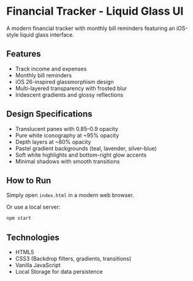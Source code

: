 # Financial Tracker - Liquid Glass UI

A modern financial tracker with monthly bill reminders featuring an iOS-style liquid glass interface.

## Features

-  Track income and expenses
-  Monthly bill reminders
-  iOS 26-inspired glassmorphism design
-  Multi-layered transparency with frosted blur
-  Iridescent gradients and glossy reflections

## Design Specifications

- Translucent panes with 0.85–0.9 opacity
- Pure white iconography at ~95% opacity
- Depth layers at ~80% opacity
- Pastel gradient backgrounds (teal, lavender, silver-blue)
- Soft white highlights and bottom-right glow accents
- Minimal shadows with smooth transitions

## How to Run

Simply open `index.html` in a modern web browser.

Or use a local server:
```bash
npm start
```

## Technologies

- HTML5
- CSS3 (Backdrop filters, gradients, transitions)
- Vanilla JavaScript
- Local Storage for data persistence

